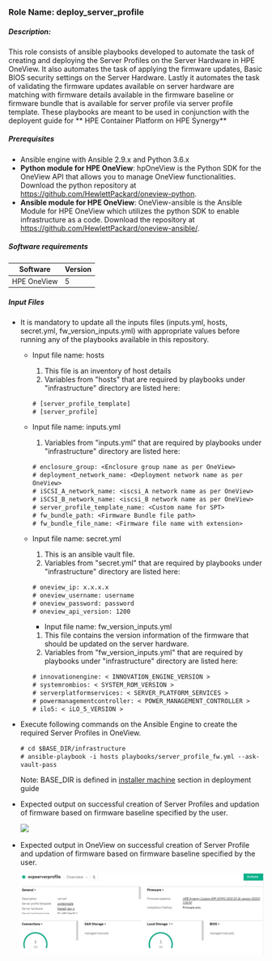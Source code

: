 ### Role Name: deploy_server_profile

##### Description: 

This role consists of ansible playbooks developed to automate the task of creating and deploying the Server Profiles on the Server Hardware in HPE OneView. It also automates the task of applying the firmware updates, Basic BIOS security settings on the Server Hardware. Lastly it automates the task of validating the firmware updates available on server hardware are matching with firmware details available in the firmware baseline or firmware bundle that is available for server profile via server profile template. These playbooks are meant to be used in conjunction with the deployent guide for ** HPE Container Platform on HPE Synergy**

##### Prerequisites

- Ansible engine with Ansible 2.9.x and Python  3.6.x
- **Python module for HPE OneView**: hpOneView is the Python SDK for the OneView API that allows you to manage OneView functionalities. Download the python repository at https://github.com/HewlettPackard/oneview-python.
- **Ansible module for HPE OneView**: OneView-ansible is the Ansible Module for HPE OneView which utilizes the python SDK to enable infrastructure as a code. Download the repository at https://github.com/HewlettPackard/oneview-ansible/.

##### Software requirements 

| Software    | Version |
| ----------- | ------- |
| HPE OneView | 5       |

##### Input Files

- It is mandatory to update all the inputs files (inputs.yml, hosts, secret.yml, fw_version_inputs.yml) with appropriate values before running any of the playbooks available in this repository.

  - Input file name: hosts

    1. This file is an inventory of host details
    2. Variables from "hosts" that are required by playbooks under "infrastructure" directory are listed here:

    ```
    # [server_profile_template]
    # [server_profile]
    ```

  - Input file name: inputs.yml

    1. Variables from "inputs.yml" that are required by playbooks under "infrastructure" directory are listed here:

    ```
    # enclosure_group: <Enclosure group name as per OneView> 
    # deployment_network_name: <Deployment network name as per OneView>
    # iSCSI_A_network_name: <iscsi_A network name as per OneView>
    # iSCSI_B_network_name: <iscsi_B network name as per OneView>
    # server_profile_template_name: <Custom name for SPT>
    # fw_bundle_path: <Firmware Bundle file path>
    # fw_bundle_file_name: <Firmware file name with extension>
    ```

  - Input file name: secret.yml

    1. This is an ansible vault file.
    2. Variables from "secret.yml" that are required by playbooks under "infrastructure" directory are listed here:

    ```
    # oneview_ip: x.x.x.x 
    # oneview_username: username
    # oneview_password: password
    # oneview_api_version: 1200
    ```

    - Input file name: fw_version_inputs.yml

    1. This file contains the version information of the firmware that should be updated on the server hardware.
    2. Variables from "fw_version_inputs.yml" that are required by playbooks under "infrastructure" directory are listed here:

    ```
    # innovationengine: < INNOVATION_ENGINE_VERSION >
    # systemrombios: < SYSTEM_ROM_VERSION >
    # serverplatformservices: < SERVER_PLATFORM_SERVICES >
    # powermanagementcontroller: < POWER_MANAGEMENT_CONTROLLER >
    # ilo5: < iLO_5_VERSION >
    ```

- Execute following commands on the Ansible Engine to create the required Server Profiles in OneView.

  ```
  # cd $BASE_DIR/infrastructure
  # ansible-playbook -i hosts playbooks/server_profile_fw.yml --ask-vault-pass
  ```

  Note: BASE_DIR is defined in [installer machine](https://hewlettpackard.github.io/hpe-solutions-hpecp/5.2-Synergy/Solution-Deployment/Host-Configuration.html#installer-machine) section in deployment guide

- Expected output on successful creation of Server Profiles and updation of firmware based on firmware baseline specified by the user.

  ![](../../media/6-srv-profile-and-fw-validation)

- Expected output in OneView on successful creation of Server Profile and updation of firmware based on firmware baseline specified by the user.

  ![](../../media/7-srv-profile-and-fw-validation_OneView.JPG)